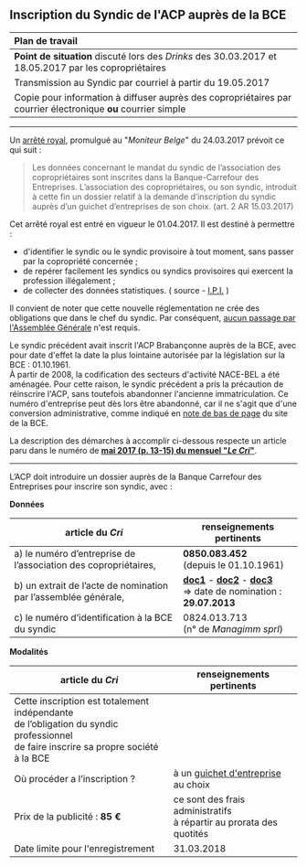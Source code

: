 ## Inscription du Syndic de l'ACP auprès de la BCE

| Plan de travail |
| :--- |
| **Point de situation** discuté lors des *Drinks* des 30.03.2017 et 18.05.2017 par les copropriétaires |
| Transmission au Syndic par courriel à partir du 19.05.2017 |
| Copie pour information à diffuser auprès des copropriétaires par courrier électronique **ou** courrier simple |

---

Un [arrêté royal](https://brab80webscom.github.io/facebookfeeds/Drink_20170330/AR_20170315.html), promulgué au "*Moniteur Belge*" du 24.03.2017 prévoit ce qui suit :

> Les données concernant le mandat du syndic de l’association des copropriétaires sont inscrites dans la Banque-Carrefour des Entreprises. L’association des copropriétaires, ou son syndic, introduit à cette fin un dossier relatif à la demande d’inscription du syndic auprès d’un guichet d’entreprises de son choix. (art. 2 AR 15.03.2017)

Cet arrêté royal est entré en vigueur le 01.04.2017. Il est destiné à permettre :

* d'identifier le syndic ou le syndic provisoire à tout moment, sans passer par la copropriété concernée ;  
* de repérer facilement les syndics ou syndics provisoires qui exercent la profession illégalement ;  
* de collecter des données statistiques.  ( source - [I.P.I.](http://www.ipi.be/publications/toutes-les-publications/inscription-des-syndics-la-bce-pour-plus-de-transparence) )

Il convient de noter que cette nouvelle réglementation ne crée des obligations que dans le chef du syndic. Par conséquent, <u>aucun passage par l'Assemblée Générale</u> n'est requis.

Le syndic précédent avait inscrit l'ACP Brabançonne auprès de la BCE, avec pour date d'effet la date la plus lointaine autorisée par la législation sur la BCE : 01.10.1961.  
&Agrave; partir de 2008, la codification des secteurs d'activité NACE-BEL a été aménagée. Pour cette raison, le syndic précédent a pris la précaution de réinscrire l'ACP, sans toutefois abandonner l'ancienne immatriculation. Ce numéro d'entreprise peut dès lors être abandonné, car il ne s'agit que d'une conversion administrative, comme indiqué en [note de bas de page](http://kbopub.economie.fgov.be/kbopub/toonvestigingps.html?vestigingsnummer=2188435311) du site de la BCE.  


La description des démarches à accomplir ci-dessous respecte un article paru dans le numéro de [**mai 2017 (p. 13-15) du mensuel "*Le Cri*"**](https://drive.google.com/open?id=0B_p7giU0NqM8bWJwMTFhYU9Genc).  

---

L’ACP doit introduire un dossier auprès de la Banque Carrefour des Entreprises pour inscrire son syndic, avec :

**Données**

| article du *Cri* | renseignements pertinents |
| --- | --- |
| a) le numéro d’entreprise de l’association des copropriétaires, | **0850.083.452**<br>(depuis le 01.10.1961) |
| b) un extrait de l’acte de nomination par l’assemblée générale, | [**doc1**](https://drive.google.com/open?id=0B_p7giU0NqM8WGZLdDNudkNHZnc) - [**doc2**](https://drive.google.com/open?id=0B_p7giU0NqM8WkJWdmxQUlgzTEE) - [**doc3**](https://drive.google.com/open?id=0B_p7giU0NqM8ODZIbU5KOFo1Qk0)<br>=&gt; date de nomination : **29.07.2013** |
| c) le numéro d’identification à la BCE du syndic |  0824.013.713<br>(n° de *Managimm sprl*) |

**Modalités**

| article du *Cri* | renseignements pertinents |
| --- | --- |
| Cette inscription est totalement indépendante<br>de l’obligation du syndic professionnel<br>de faire inscrire sa propre société à la BCE | &nbsp; |
| Où procéder a l’inscription ? | à un [guichet d'entreprise](http://economie.fgov.be/fr/entreprises/vie_entreprise/Creer/Guichets_entreprises_agrees/#Liste) au choix |
| Prix de la publicité : **85 &euro;** | ce sont des frais administratifs<br>à répartir au prorata des quotités |
| Date limite pour l'enregistrement | 31.03.2018 |


